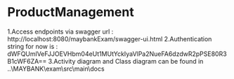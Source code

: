 # ProductManagement

1.Access endpoints via swagger url : http://localhost:8080/maybankExam/swagger-ui.html
2.Authentication string for now is : dWFQUmlVeFJJOEVHbm04eUt1MUtYckIyaVlPa2NueFA6dzdwR2pPSE80R3B1cWF6ZA==
3.Activity diagram and Class diagram can be found in ..\MAYBANK\exam\src\main\docs
